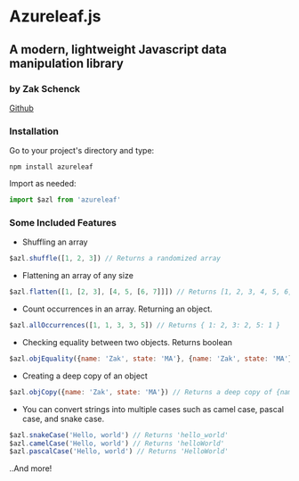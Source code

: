 # Azureleaf.js
## A modern, lightweight Javascript data manipulation library
### by Zak Schenck

[Github](https://github.com/ZakSchenck/azureleaf-js)

### Installation 

Go to your project's directory and type:
```
npm install azureleaf
```
Import as needed:
```javascript
import $azl from 'azureleaf'
```

### Some Included Features 

- Shuffling an array
```javascript
$azl.shuffle([1, 2, 3]) // Returns a randomized array
```

- Flattening an array of any size
```javascript
$azl.flatten([1, [2, 3], [4, 5, [6, 7]]]) // Returns [1, 2, 3, 4, 5, 6, 7]
```

- Count occurrences in an array. Returning an object.
```javascript
$azl.allOccurrences([1, 1, 3, 3, 5]) // Returns { 1: 2, 3: 2, 5: 1 }
```

- Checking equality between two objects. Returns boolean
```javascript
$azl.objEquality({name: 'Zak', state: 'MA'}, {name: 'Zak', state: 'MA'}) // Returns true
```

- Creating a deep copy of an object
```javascript
$azl.objCopy({name: 'Zak', state: 'MA'}) // Returns a deep copy of {name: 'Zak', state: 'MA'}
```

- You can convert strings into multiple cases such as camel case, pascal case, and snake case.
```javascript
$azl.snakeCase('Hello, world') // Returns 'hello_world'
$azl.camelCase('Hello, world') // Returns 'helloWorld'
$azl.pascalCase('Hello, world') // Returns 'HelloWorld'
```

..And more!
